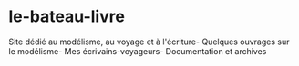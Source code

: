 # le-bateau-livre
Site dédié au modélisme, au voyage et à l'écriture-
Quelques ouvrages sur le modélisme-
Mes écrivains-voyageurs-
Documentation et archives

